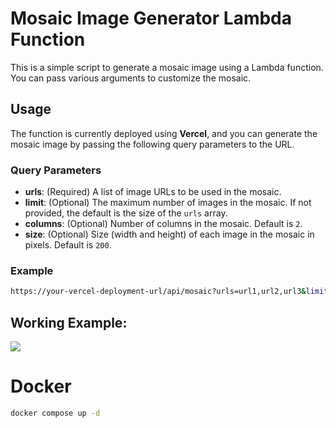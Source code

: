 # Mosaic Image Generator Lambda Function

This is a simple script to generate a mosaic image using a Lambda function. You can pass various arguments to customize the mosaic.

## Usage

The function is currently deployed using **Vercel**, and you can generate the mosaic image by passing the following query parameters to the URL.

### Query Parameters

- **urls**: (Required) A list of image URLs to be used in the mosaic.
- **limit**: (Optional) The maximum number of images in the mosaic. If not provided, the default is the size of the `urls` array.
- **columns**: (Optional) Number of columns in the mosaic. Default is `2`.
- **size**: (Optional) Size (width and height) of each image in the mosaic in pixels. Default is `200`.

### Example

```bash
https://your-vercel-deployment-url/api/mosaic?urls=url1,url2,url3&limit=5&columns=3&size=150
```

## Working Example:

<img src="https://mosaic-lambda.vercel.app/api?size=300&columns=2&limit=4&urls=https://github.com/user-attachments/assets/6717bbe6-1d9a-4738-85af-3b1aea5d2328,https://github.com/user-attachments/assets/c74803d1-187b-4959-8ce6-a3bfee38c073,https://github.com/user-attachments/assets/1ae482bc-c862-4643-a8dd-7f3f02599f80,https://github.com/user-attachments/assets/87014d69-6cc7-49fe-a893-4a75f9fc732d" />

# Docker

```bash
docker compose up -d
```
